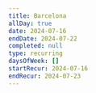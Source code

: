 ```yaml
---
title: Barcelona
allDay: true
date: 2024-07-16
endDate: 2024-07-22
completed: null
type: recurring
daysOfWeek: []
startRecur: 2024-07-16
endRecur: 2024-07-23
---
```

